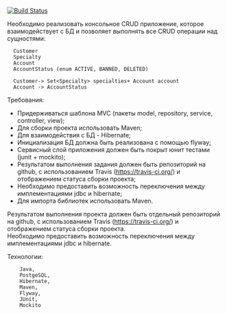 [![Build Status](https://travis-ci.com/andreyDelay/crud-example.svg?branch=master)](https://travis-ci.com/andreyDelay/crud-example)

Необходимо реализовать консольное CRUD приложение, которое взаимодействует с БД и позволяет выполнять все CRUD операции над сущностями:
    
      Customer
      Specialty
      Account
      AccountStatus (enum ACTIVE, BANNED, DELETED)

      Customer-> Set<Specialty> specialties+ Account account
      Account -> AccountStatus
      
Требования:

* Придерживаться шаблона MVC (пакеты model, repository, service, controller, view);
* Для сборки проекта использовать Maven;
* Для взаимодействия с БД - Hibernate;
* Инициализация БД должна быть реализована с помощью flyway;
* Сервисный слой приложения должен быть покрыт юнит тестами (junit + mockito);
* Результатом выполнения задания должен быть репозиторий на github, с использованием Travis (https://travis-ci.org/)
  и отображением статуса сборки проекта; 
* Необходимо предоставить возможность переключения между имплементациями jdbc и hibernate;
* Для импорта библиотек использовать Maven.

  
    
Результатом выполнения проекта должен быть отдельный репозиторий на github,
с использованием Travis (https://travis-ci.org/) и отображением статуса сборки проекта.  
Необходимо предоставить возможность переключения между имплементациями jdbc и hibernate.

Технологии: 

        Java, 
        PostgeSQL, 
        Hibernate, 
        Maven, 
        Flyway, 
        JUnit, 
        Mockito

